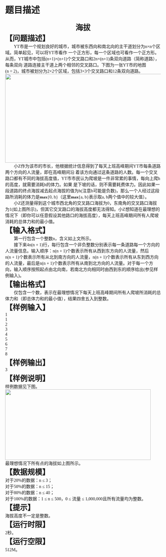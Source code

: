 # 题目描述


<p style="text-align:center;margin-top:0pt;margin-bottom:0pt;" class="p0">
<span style="font-family:&#39;宋体&#39;;font-size:18pt;font-weight:bold;mso-spacerun:&#39;yes&#39;;">海拔</span><span style="font-family:&#39;宋体&#39;;font-size:18pt;font-weight:bold;mso-spacerun:&#39;yes&#39;;"><o:p></o:p></span>
</p>
<h2 style="margin-top:0pt;margin-bottom:0pt;">
<span style="font-family:&#39;宋体&#39;;font-size:18pt;font-weight:bold;mso-spacerun:&#39;yes&#39;;">【问题描述】</span><span style="font-family:&#39;宋体&#39;;font-size:18pt;font-weight:bold;mso-spacerun:&#39;yes&#39;;"><o:p></o:p></span>
</h2>
<p style="margin-top:0pt;text-indent:21pt;margin-bottom:0pt;" class="p0">
<span style="font-family:&#39;Calibri&#39;;font-size:10.5pt;mso-spacerun:&#39;yes&#39;;">YT<span style="font-family:宋体;">市是一个规划良好的城市，城市被东西向和南北向的主干道划分为</span><span style="font-family:Calibri;">n×n</span><span style="font-family:宋体;">个区域。简单起见，可以将</span><span style="font-family:Calibri;">YT</span><span style="font-family:宋体;">市看作 一个正方形，每一个区域也可看作一个正方形。从而，</span><span style="font-family:Calibri;">YT</span><span style="font-family:宋体;">城市中包括</span><span style="font-family:Calibri;">(n+1)×(n+1)</span><span style="font-family:宋体;">个交叉路口和</span><span style="font-family:Calibri;">2n×(n+1)</span><span style="font-family:宋体;">条双向道路（简称道路），每条双向 道路连接主干道上两个相邻的交叉路口。下图为一张</span><span style="font-family:Calibri;">YT</span><span style="font-family:宋体;">市的地图</span><span style="font-family:Calibri;">(n = 2)</span><span style="font-family:宋体;">，城市被划分为</span><span style="font-family:Calibri;">2×2</span><span style="font-family:宋体;">个区域，包括</span><span style="font-family:Calibri;">3×3</span><span style="font-family:宋体;">个交叉路口和</span><span style="font-family:Calibri;">12</span><span style="font-family:宋体;">条双向道路。</span></span><span style="font-family:&#39;Calibri&#39;;font-size:10.5pt;mso-spacerun:&#39;yes&#39;;"><o:p></o:p></span>
</p>
<p style="margin-top:0pt;margin-bottom:0pt;" class="p0">
<span style="font-family:&#39;Calibri&#39;;font-size:10.5pt;mso-spacerun:&#39;yes&#39;;"><o:p style="text-align:center;"><img alt="" src="/images/altitude1.png" height="288" width="508"/></o:p></span>
</p>
<p style="margin-top:0pt;text-indent:21pt;margin-bottom:0pt;" class="p0">
<span style="font-family:&#39;Calibri&#39;;font-size:10.5pt;mso-spacerun:&#39;yes&#39;;">小<span style="font-family:Calibri;">Z</span><span style="font-family:宋体;">作为该市的市长，他根据统计信息得到了每天上班高峰期间</span><span style="font-family:Calibri;">YT</span><span style="font-family:宋体;">市每条道路两个方向的人流量，即在高峰期间沿 着该方向通过这条道路的人数。每一个交叉路口都有不同的海拔高度值，</span><span style="font-family:Calibri;">YT</span><span style="font-family:宋体;">市市民认为爬坡是一件非常累的事情，每向上爬</span><span style="font-family:Calibri;">h</span><span style="font-family:宋体;">的高度，就需要消耗</span><span style="font-family:Calibri;">h</span><span style="font-family:宋体;">的体力。如果 是下坡的话，则不需要耗费体力。因此如果一段道路的终点海拔减去起点海拔的值为</span><span style="font-family:Calibri;">h(</span><span style="font-family:宋体;">注意</span><span style="font-family:Calibri;">h</span><span style="font-family:宋体;">可能是负数</span><span style="font-family:Calibri;">)</span><span style="font-family:宋体;">，那么一个人经过这段路所消耗的体力是</span></span><span style="font-family:&#39;Calibri&#39;;font-size:10pt;font-weight:bold;mso-spacerun:&#39;yes&#39;;" class="15">max</span><span style="font-family:&#39;Calibri&#39;;font-size:10.5pt;mso-spacerun:&#39;yes&#39;;">{0, h}<span style="font-family:宋体;">（这里</span></span><span style="font-family:&#39;Calibri&#39;;font-size:10pt;font-weight:bold;mso-spacerun:&#39;yes&#39;;" class="15">max</span><span style="font-family:&#39;Calibri&#39;;font-size:10.5pt;mso-spacerun:&#39;yes&#39;;">{a, b}<span style="font-family:宋体;">表示取</span><span style="font-family:Calibri;">a, b</span><span style="font-family:宋体;">两个值中的较大值）。</span></span><span style="font-family:&#39;Calibri&#39;;font-size:10.5pt;mso-spacerun:&#39;yes&#39;;"><o:p></o:p></span>
</p>
<p style="margin-top:0pt;text-indent:21pt;margin-bottom:0pt;" class="p0">
<span style="font-family:&#39;Calibri&#39;;font-size:10.5pt;mso-spacerun:&#39;yes&#39;;">小<span style="font-family:Calibri;">Z</span><span style="font-family:宋体;">还测量得到这个城市西北角的交叉路口海拔为</span><span style="font-family:Calibri;">0</span><span style="font-family:宋体;">，东南角的交叉路口海拔为</span><span style="font-family:Calibri;">1(</span><span style="font-family:宋体;">如上图所示</span><span style="font-family:Calibri;">)</span><span style="font-family:宋体;">，但其它交叉路口的海拔高度都无法得知。小</span><span style="font-family:Calibri;">Z</span><span style="font-family:宋体;">想知道在最理想的情况下（即你可以任意假设其他路口的海拔高度），每天上班高峰期间所有人爬坡消耗的总体力和的最小值。</span></span><span style="font-family:&#39;Calibri&#39;;font-size:10.5pt;mso-spacerun:&#39;yes&#39;;"><o:p></o:p></span>
</p>
<h2 style="margin-top:0pt;margin-bottom:0pt;">
<span style="font-family:&#39;宋体&#39;;font-size:18pt;font-weight:bold;mso-spacerun:&#39;yes&#39;;">【输入格式】</span><span style="font-family:&#39;宋体&#39;;font-size:18pt;font-weight:bold;mso-spacerun:&#39;yes&#39;;"><o:p></o:p></span>
</h2>
<p style="margin-top:0pt;text-indent:21pt;margin-bottom:0pt;" class="p0">
<span style="font-family:&#39;Calibri&#39;;font-size:10.5pt;mso-spacerun:&#39;yes&#39;;"><span style="font-family:宋体;">第一行包含一个整数</span><span style="font-family:Calibri;">n</span><span style="font-family:宋体;">，含义如上文所示。</span></span><span style="font-family:&#39;Calibri&#39;;font-size:10.5pt;mso-spacerun:&#39;yes&#39;;"><o:p></o:p></span>
</p>
<p style="margin-top:0pt;text-indent:21pt;margin-bottom:0pt;" class="p0">
<span style="font-family:&#39;Calibri&#39;;font-size:10.5pt;mso-spacerun:&#39;yes&#39;;">接下来<span style="font-family:Calibri;">4n(n + 1)</span><span style="font-family:宋体;">行，每行包含一个非负整数分别表示每一条道路每一个方向的人流量信息。输入顺序：</span><span style="font-family:Calibri;">n(n + 1)</span><span style="font-family:宋体;">个数表示所有从西到东方向的人流量，然后</span><span style="font-family:Calibri;">n(n + 1)</span><span style="font-family:宋体;">个数表示所有从北到南方向的人流量，</span><span style="font-family:Calibri;">n(n + 1)</span><span style="font-family:宋体;">个数表示所有从东到西方向的人流量，最后是</span><span style="font-family:Calibri;">n(n + 1)</span><span style="font-family:宋体;">个数表示所有从南到北方向的人流量。对于每一个方向，输入顺序按照起点由北向南，若南北方向相同时由西到东的顺序给出</span><span style="font-family:Calibri;">(</span><span style="font-family:宋体;">参见样例输入</span><span style="font-family:Calibri;">)</span><span style="font-family:宋体;">。</span></span><span style="font-family:&#39;Calibri&#39;;font-size:10.5pt;mso-spacerun:&#39;yes&#39;;"><o:p></o:p></span>
</p>
<h2 style="margin-top:0pt;margin-bottom:0pt;">
<span style="font-family:&#39;宋体&#39;;font-size:18pt;font-weight:bold;mso-spacerun:&#39;yes&#39;;">【输出格式】</span><span style="font-family:&#39;宋体&#39;;font-size:18pt;font-weight:bold;mso-spacerun:&#39;yes&#39;;"><o:p></o:p></span>
</h2>
<p style="margin-top:0pt;text-indent:21pt;margin-bottom:0pt;" class="p0">
<span style="font-family:&#39;Calibri&#39;;font-size:10.5pt;mso-spacerun:&#39;yes&#39;;"><span style="font-family:宋体;">仅包含一个数，表示在最理想情况下每天上班高峰期间所有人爬坡所消耗的总体力和（即总体力和的最小值），结果四舍五入到整数。</span></span><span style="font-family:&#39;Calibri&#39;;font-size:10.5pt;mso-spacerun:&#39;yes&#39;;"><o:p></o:p></span>
</p>
<h2 style="margin-top:0pt;margin-bottom:0pt;">
<span style="font-family:&#39;宋体&#39;;font-size:18pt;font-weight:bold;mso-spacerun:&#39;yes&#39;;">【样例输入】</span><span style="font-family:&#39;宋体&#39;;font-size:18pt;font-weight:bold;mso-spacerun:&#39;yes&#39;;"><o:p></o:p></span>
</h2>
<p style="margin-top:0pt;margin-bottom:0pt;" class="p0">
<span style="font-family:&#39;Calibri&#39;;font-size:10.5pt;mso-spacerun:&#39;yes&#39;;">1</span><span style="font-family:&#39;Calibri&#39;;font-size:10.5pt;mso-spacerun:&#39;yes&#39;;"><o:p></o:p></span>
</p>
<p style="margin-top:0pt;margin-bottom:0pt;" class="p0">
<span style="font-family:&#39;Calibri&#39;;font-size:10.5pt;mso-spacerun:&#39;yes&#39;;">1</span><span style="font-family:&#39;Calibri&#39;;font-size:10.5pt;mso-spacerun:&#39;yes&#39;;"><o:p></o:p></span>
</p>
<p style="margin-top:0pt;margin-bottom:0pt;" class="p0">
<span style="font-family:&#39;Calibri&#39;;font-size:10.5pt;mso-spacerun:&#39;yes&#39;;">2</span><span style="font-family:&#39;Calibri&#39;;font-size:10.5pt;mso-spacerun:&#39;yes&#39;;"><o:p></o:p></span>
</p>
<p style="margin-top:0pt;margin-bottom:0pt;" class="p0">
<span style="font-family:&#39;Calibri&#39;;font-size:10.5pt;mso-spacerun:&#39;yes&#39;;">3</span><span style="font-family:&#39;Calibri&#39;;font-size:10.5pt;mso-spacerun:&#39;yes&#39;;"><o:p></o:p></span>
</p>
<p style="margin-top:0pt;margin-bottom:0pt;" class="p0">
<span style="font-family:&#39;Calibri&#39;;font-size:10.5pt;mso-spacerun:&#39;yes&#39;;">4</span><span style="font-family:&#39;Calibri&#39;;font-size:10.5pt;mso-spacerun:&#39;yes&#39;;"><o:p></o:p></span>
</p>
<p style="margin-top:0pt;margin-bottom:0pt;" class="p0">
<span style="font-family:&#39;Calibri&#39;;font-size:10.5pt;mso-spacerun:&#39;yes&#39;;">5</span><span style="font-family:&#39;Calibri&#39;;font-size:10.5pt;mso-spacerun:&#39;yes&#39;;"><o:p></o:p></span>
</p>
<p style="margin-top:0pt;margin-bottom:0pt;" class="p0">
<span style="font-family:&#39;Calibri&#39;;font-size:10.5pt;mso-spacerun:&#39;yes&#39;;">6</span><span style="font-family:&#39;Calibri&#39;;font-size:10.5pt;mso-spacerun:&#39;yes&#39;;"><o:p></o:p></span>
</p>
<p style="margin-top:0pt;margin-bottom:0pt;" class="p0">
<span style="font-family:&#39;Calibri&#39;;font-size:10.5pt;mso-spacerun:&#39;yes&#39;;">7</span><span style="font-family:&#39;Calibri&#39;;font-size:10.5pt;mso-spacerun:&#39;yes&#39;;"><o:p></o:p></span>
</p>
<p style="margin-top:0pt;margin-bottom:0pt;" class="p0">
<span style="font-family:&#39;Calibri&#39;;font-size:10.5pt;mso-spacerun:&#39;yes&#39;;">8</span><span style="font-family:&#39;Calibri&#39;;font-size:10.5pt;mso-spacerun:&#39;yes&#39;;"><o:p></o:p></span>
</p>
<h2 style="margin-top:0pt;margin-bottom:0pt;">
<span style="font-family:&#39;宋体&#39;;font-size:18pt;font-weight:bold;mso-spacerun:&#39;yes&#39;;">【样例输出】</span><span style="font-family:&#39;宋体&#39;;font-size:18pt;font-weight:bold;mso-spacerun:&#39;yes&#39;;"><o:p></o:p></span>
</h2>
<p style="margin-top:0pt;margin-bottom:0pt;" class="p0">
<span style="font-family:&#39;Calibri&#39;;font-size:10.5pt;mso-spacerun:&#39;yes&#39;;">3</span><span style="font-family:&#39;Calibri&#39;;font-size:10.5pt;mso-spacerun:&#39;yes&#39;;"><o:p></o:p></span>
</p>
<h2 style="margin-top:0pt;margin-bottom:0pt;">
<span style="font-family:&#39;宋体&#39;;font-size:18pt;font-weight:bold;mso-spacerun:&#39;yes&#39;;">【样例说明】</span><span style="font-family:&#39;宋体&#39;;font-size:18pt;font-weight:bold;mso-spacerun:&#39;yes&#39;;"><o:p></o:p></span>
</h2>
<p style="margin-top:0pt;margin-bottom:0pt;" class="p0">
<span style="font-family:&#39;Calibri&#39;;font-size:10.5pt;mso-spacerun:&#39;yes&#39;;">样例数据见下图。</span><span style="font-family:&#39;Calibri&#39;;font-size:10.5pt;mso-spacerun:&#39;yes&#39;;"><o:p></o:p></span>
</p>
<p style="margin-top:0pt;margin-bottom:0pt;" class="p0">
<span style="font-family:&#39;Calibri&#39;;font-size:10.5pt;mso-spacerun:&#39;yes&#39;;"><o:p><img alt="" src="/images/altitude2.png" height="229" width="471"/></o:p></span>
</p>
<p style="margin-top:0pt;margin-bottom:0pt;" class="p0">
<span style="font-family:&#39;Calibri&#39;;font-size:10.5pt;mso-spacerun:&#39;yes&#39;;">最理想情况下所有点的海拔如上图所示。</span><span style="font-family:&#39;Calibri&#39;;font-size:10.5pt;mso-spacerun:&#39;yes&#39;;"><o:p></o:p></span>
</p>
<h2 style="margin-top:0pt;margin-bottom:0pt;">
<span style="font-family:&#39;宋体&#39;;font-size:18pt;font-weight:bold;mso-spacerun:&#39;yes&#39;;">【数据规模】</span><span style="font-family:&#39;宋体&#39;;font-size:18pt;font-weight:bold;mso-spacerun:&#39;yes&#39;;"><o:p></o:p></span>
</h2>
<p style="margin-top:0pt;margin-bottom:0pt;" class="p0">
<span style="font-family:&#39;Calibri&#39;;font-size:10.5pt;mso-spacerun:&#39;yes&#39;;">对于<span style="font-family:Calibri;">20%</span><span style="font-family:宋体;">的数据：</span><span style="font-family:Calibri;">n ≤ 3</span><span style="font-family:宋体;">；</span></span><span style="font-family:&#39;Calibri&#39;;font-size:10.5pt;mso-spacerun:&#39;yes&#39;;"><o:p></o:p></span>
</p>
<p style="margin-top:0pt;margin-bottom:0pt;" class="p0">
<span style="font-family:&#39;Calibri&#39;;font-size:10.5pt;mso-spacerun:&#39;yes&#39;;">对于<span style="font-family:Calibri;">50%</span><span style="font-family:宋体;">的数据：</span><span style="font-family:Calibri;">n ≤ 15</span><span style="font-family:宋体;">；</span></span><span style="font-family:&#39;Calibri&#39;;font-size:10.5pt;mso-spacerun:&#39;yes&#39;;"><o:p></o:p></span>
</p>
<p style="margin-top:0pt;margin-bottom:0pt;" class="p0">
<span style="font-family:&#39;Calibri&#39;;font-size:10.5pt;mso-spacerun:&#39;yes&#39;;">对于<span style="font-family:Calibri;">80%</span><span style="font-family:宋体;">的数据：</span><span style="font-family:Calibri;">n ≤ 40</span><span style="font-family:宋体;">；</span></span><span style="font-family:&#39;Calibri&#39;;font-size:10.5pt;mso-spacerun:&#39;yes&#39;;"><o:p></o:p></span>
</p>
<p style="margin-top:0pt;margin-bottom:0pt;" class="p0">
<span style="font-family:&#39;Calibri&#39;;font-size:10.5pt;mso-spacerun:&#39;yes&#39;;">对于<span style="font-family:Calibri;">100%</span><span style="font-family:宋体;">的数据：</span><span style="font-family:Calibri;">1 ≤ n ≤ 500</span><span style="font-family:宋体;">，</span><span style="font-family:Calibri;">0 ≤ </span><span style="font-family:宋体;">流量 </span><span style="font-family:Calibri;">≤ 1,000,000</span><span style="font-family:宋体;">且所有流量均为整数。</span></span><span style="font-family:&#39;Calibri&#39;;font-size:10.5pt;mso-spacerun:&#39;yes&#39;;"><o:p></o:p></span>
</p>
<h2 style="margin-top:0pt;margin-bottom:0pt;">
<span style="font-family:&#39;宋体&#39;;font-size:18pt;font-weight:bold;mso-spacerun:&#39;yes&#39;;">【提示】</span><span style="font-family:&#39;宋体&#39;;font-size:18pt;font-weight:bold;mso-spacerun:&#39;yes&#39;;"><o:p></o:p></span>
</h2>
<p style="margin-top:0pt;margin-bottom:0pt;" class="p0">
<span style="font-family:&#39;Calibri&#39;;font-size:10.5pt;mso-spacerun:&#39;yes&#39;;">海拔高度不一定是整数。</span><span style="font-family:&#39;Calibri&#39;;font-size:10.5pt;mso-spacerun:&#39;yes&#39;;"><o:p></o:p></span>
</p>
<h2 style="margin-top:0pt;margin-bottom:0pt;">
<span style="font-family:&#39;宋体&#39;;font-size:18pt;font-weight:bold;mso-spacerun:&#39;yes&#39;;">【运行时限】</span><span style="font-family:&#39;宋体&#39;;font-size:18pt;font-weight:bold;mso-spacerun:&#39;yes&#39;;"><o:p></o:p></span>
</h2>
<p style="margin-top:0pt;margin-bottom:0pt;" class="p0">
<span style="font-family:&#39;Calibri&#39;;font-size:10.5pt;mso-spacerun:&#39;yes&#39;;">2<span style="font-family:宋体;">秒。</span></span><span style="font-family:&#39;Calibri&#39;;font-size:10.5pt;mso-spacerun:&#39;yes&#39;;"><o:p></o:p></span>
</p>
<h2 style="margin-top:0pt;margin-bottom:0pt;">
<span style="font-family:&#39;宋体&#39;;font-size:18pt;font-weight:bold;mso-spacerun:&#39;yes&#39;;">【运行空限】</span><span style="font-family:&#39;宋体&#39;;font-size:18pt;font-weight:bold;mso-spacerun:&#39;yes&#39;;"><o:p></o:p></span>
</h2>
<p style="margin-top:0pt;margin-bottom:0pt;" class="p0">
<span style="font-family:&#39;Calibri&#39;;font-size:10.5pt;mso-spacerun:&#39;yes&#39;;">512M<span style="font-family:宋体;">。</span></span><span style="font-family:&#39;Calibri&#39;;font-size:10.5pt;mso-spacerun:&#39;yes&#39;;"><o:p></o:p></span>
</p>
<!--EndFragment-->
